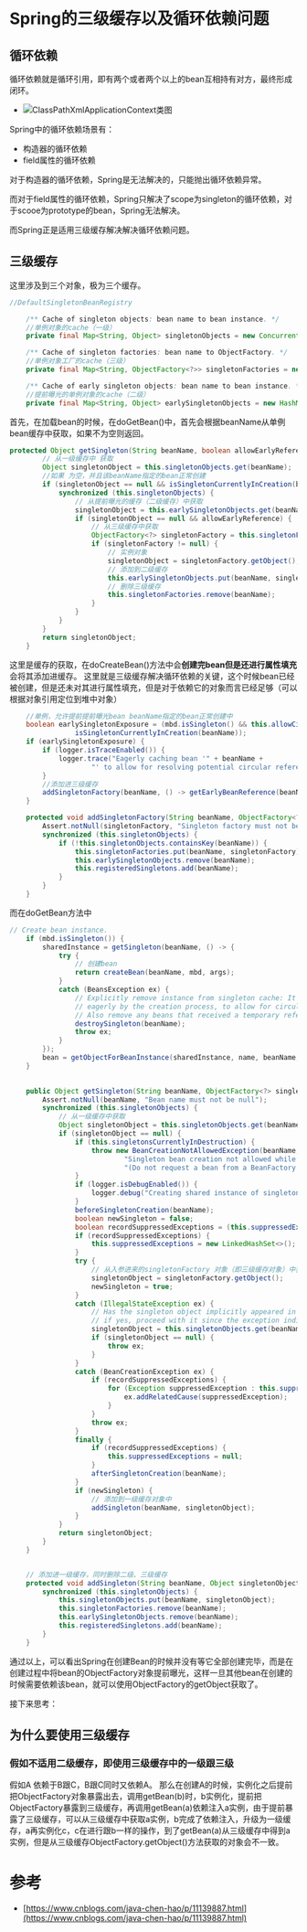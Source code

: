 # Spring的三级缓存以及循环依赖问题
## 循环依赖
循环依赖就是循环引用，即有两个或者两个以上的bean互相持有对方，最终形成闭环。
- ![ClassPathXmlApplicationContext类图](../img/循环依赖.png)

Spring中的循环依赖场景有：
- 构造器的循环依赖
- field属性的循环依赖

对于构造器的循环依赖，Spring是无法解决的，只能抛出循环依赖异常。


而对于field属性的循环依赖，Spring只解决了scope为singleton的循环依赖，对于scooe为prototype的bean，Spring无法解决。

而Spring正是适用三级缓存解决解决循环依赖问题。

## 三级缓存

这里涉及到三个对象，极为三个缓存。
```java
//DefaultSingletonBeanRegistry

	/** Cache of singleton objects: bean name to bean instance. */
    //单例对象的cache（一级）
	private final Map<String, Object> singletonObjects = new ConcurrentHashMap<>(256);

	/** Cache of singleton factories: bean name to ObjectFactory. */
    //单例对象工厂的cache（三级）
	private final Map<String, ObjectFactory<?>> singletonFactories = new HashMap<>(16);

	/** Cache of early singleton objects: bean name to bean instance. */
    //提前曝光的单例对象的cache（二级）
	private final Map<String, Object> earlySingletonObjects = new HashMap<>(16);
```

首先，在加载bean的时候，在doGetBean()中，首先会根据beanName从单例bean缓存中获取，如果不为空则返回。
```java
protected Object getSingleton(String beanName, boolean allowEarlyReference) {
        // 从一级缓存中 获取
		Object singletonObject = this.singletonObjects.get(beanName);
        //如果 为空，并且该beanName指定的bean正常创建
		if (singletonObject == null && isSingletonCurrentlyInCreation(beanName)) {
			synchronized (this.singletonObjects) {
                // 从提前曝光的缓存（二级缓存）中获取
				singletonObject = this.earlySingletonObjects.get(beanName);
				if (singletonObject == null && allowEarlyReference) {
                    // 从三级缓存中获取
					ObjectFactory<?> singletonFactory = this.singletonFactories.get(beanName);
					if (singletonFactory != null) {
                        // 实例对象
						singletonObject = singletonFactory.getObject();
                        // 添加到二级缓存
						this.earlySingletonObjects.put(beanName, singletonObject);
                        // 删除三级缓存
						this.singletonFactories.remove(beanName);
					}
				}
			}
		}
		return singletonObject;
	}
```
这里是缓存的获取，在doCreateBean()方法中会**创建完bean但是还进行属性填充**会将其添加进缓存。
这里就是三级缓存解决循环依赖的关键，这个时候bean已经被创建，但是还未对其进行属性填充，但是对于依赖它的对象而言已经足够（可以根据对象引用定位到堆中对象）
```java
    //单例，允许提前提前曝光bean beanName指定的bean正常创建中
    boolean earlySingletonExposure = (mbd.isSingleton() && this.allowCircularReferences &&
				isSingletonCurrentlyInCreation(beanName));
    if (earlySingletonExposure) {
        if (logger.isTraceEnabled()) {
            logger.trace("Eagerly caching bean '" + beanName +
                    "' to allow for resolving potential circular references");
        }
        //添加进三级缓存
        addSingletonFactory(beanName, () -> getEarlyBeanReference(beanName, mbd, bean));
    }

    protected void addSingletonFactory(String beanName, ObjectFactory<?> singletonFactory) {
		Assert.notNull(singletonFactory, "Singleton factory must not be null");
		synchronized (this.singletonObjects) {
			if (!this.singletonObjects.containsKey(beanName)) {
				this.singletonFactories.put(beanName, singletonFactory);
				this.earlySingletonObjects.remove(beanName);
				this.registeredSingletons.add(beanName);
			}
		}
	}
```

而在doGetBean方法中
```java
// Create bean instance.
    if (mbd.isSingleton()) {
        sharedInstance = getSingleton(beanName, () -> {
            try {
                // 创建bean
                return createBean(beanName, mbd, args);
            }
            catch (BeansException ex) {
                // Explicitly remove instance from singleton cache: It might have been put there
                // eagerly by the creation process, to allow for circular reference resolution.
                // Also remove any beans that received a temporary reference to the bean.
                destroySingleton(beanName);
                throw ex;
            }
        });
        bean = getObjectForBeanInstance(sharedInstance, name, beanName, mbd);
    }	
    

    public Object getSingleton(String beanName, ObjectFactory<?> singletonFactory) {
		Assert.notNull(beanName, "Bean name must not be null");
		synchronized (this.singletonObjects) {
            // 从一级缓存中获取
			Object singletonObject = this.singletonObjects.get(beanName);
			if (singletonObject == null) {
				if (this.singletonsCurrentlyInDestruction) {
					throw new BeanCreationNotAllowedException(beanName,
							"Singleton bean creation not allowed while singletons of this factory are in destruction " +
							"(Do not request a bean from a BeanFactory in a destroy method implementation!)");
				}
				if (logger.isDebugEnabled()) {
					logger.debug("Creating shared instance of singleton bean '" + beanName + "'");
				}
				beforeSingletonCreation(beanName);
				boolean newSingleton = false;
				boolean recordSuppressedExceptions = (this.suppressedExceptions == null);
				if (recordSuppressedExceptions) {
					this.suppressedExceptions = new LinkedHashSet<>();
				}
				try {
                    // 从入参进来的singletonFactory 对象（即三级缓存对象）中获取
					singletonObject = singletonFactory.getObject();
					newSingleton = true;
				}
				catch (IllegalStateException ex) {
					// Has the singleton object implicitly appeared in the meantime ->
					// if yes, proceed with it since the exception indicates that state.
					singletonObject = this.singletonObjects.get(beanName);
					if (singletonObject == null) {
						throw ex;
					}
				}
				catch (BeanCreationException ex) {
					if (recordSuppressedExceptions) {
						for (Exception suppressedException : this.suppressedExceptions) {
							ex.addRelatedCause(suppressedException);
						}
					}
					throw ex;
				}
				finally {
					if (recordSuppressedExceptions) {
						this.suppressedExceptions = null;
					}
					afterSingletonCreation(beanName);
				}
				if (newSingleton) {
                    // 添加到一级缓存对象中
					addSingleton(beanName, singletonObject);
				}
			}
			return singletonObject;
		}
	}


    // 添加进一级缓存，同时删除二级、三级缓存
    protected void addSingleton(String beanName, Object singletonObject) {
		synchronized (this.singletonObjects) {
			this.singletonObjects.put(beanName, singletonObject);
			this.singletonFactories.remove(beanName);
			this.earlySingletonObjects.remove(beanName);
			this.registeredSingletons.add(beanName);
		}
	}
```

通过以上，可以看出Spring在创建Bean的时候并没有等它全部创建完毕，而是在创建过程中将bean的ObjectFactory对象提前曝光，这样一旦其他bean在创建的时候需要依赖该bean，就可以使用ObjectFactory的getObject获取了。


接下来思考：
## 为什么要使用三级缓存
### 假如不适用二级缓存，即使用三级缓存中的一级跟三级
假如A 依赖于B跟C，B跟C同时又依赖A。
那么在创建A的时候，实例化之后提前把ObjectFactory对象暴露出去，调用getBean(b)时，b实例化，提前把ObjectFactory暴露到三级缓存，再调用getBean(a)依赖注入a实例，由于提前暴露了三级缓存，可以从三级缓存中获取a实例，b完成了依赖注入，升级为一级缓存，a再实例化c，c在进行跟b一样的操作，到了getBean(a)从三级缓存中得到a实例，但是从三级缓存ObjectFactory.getObject()方法获取的对象会不一致。

# 参考
- [https://www.cnblogs.com/java-chen-hao/p/11139887.html](https://www.cnblogs.com/java-chen-hao/p/11139887.html)

